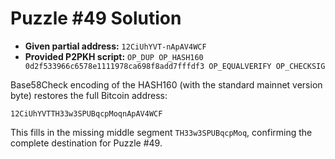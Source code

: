 # Puzzle #49 Solution

- **Given partial address:** `12CiUhYVT-nApAV4WCF`
- **Provided P2PKH script:** `OP_DUP OP_HASH160 0d2f533966c6578e1111978ca698f8add7fffdf3 OP_EQUALVERIFY OP_CHECKSIG`

Base58Check encoding of the HASH160 (with the standard mainnet version byte) restores the full Bitcoin address:

```
12CiUhYVTTH33w3SPUBqcpMoqnApAV4WCF
```

This fills in the missing middle segment `TH33w3SPUBqcpMoq`, confirming the complete destination for Puzzle #49.
